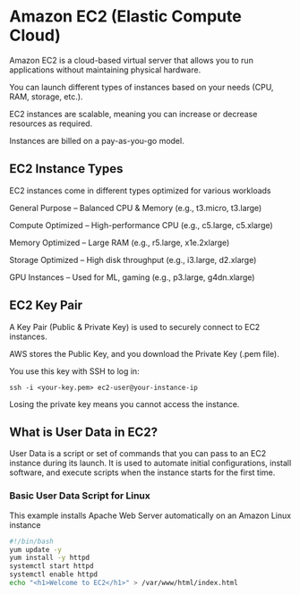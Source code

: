 #  Amazon EC2 (Elastic Compute Cloud)
Amazon EC2 is a cloud-based virtual server that allows you to run applications without maintaining physical hardware.

You can launch different types of instances based on your needs (CPU, RAM, storage, etc.).

EC2 instances are scalable, meaning you can increase or decrease resources as required.

Instances are billed on a pay-as-you-go model.

## EC2 Instance Types
EC2 instances come in different types optimized for various workloads

General Purpose – Balanced CPU & Memory (e.g., t3.micro, t3.large)

Compute Optimized – High-performance CPU (e.g., c5.large, c5.xlarge)

Memory Optimized – Large RAM (e.g., r5.large, x1e.2xlarge)

Storage Optimized – High disk throughput (e.g., i3.large, d2.xlarge)

GPU Instances – Used for ML, gaming (e.g., p3.large, g4dn.xlarge)

## EC2 Key Pair
A Key Pair (Public & Private Key) is used to securely connect to EC2 instances.

AWS stores the Public Key, and you download the Private Key (.pem file).

You use this key with SSH to log in:

```ssh -i <your-key.pem> ec2-user@your-instance-ip```

Losing the private key means you cannot access the instance.

## What is User Data in EC2?
User Data is a script or set of commands that you can pass to an EC2 instance during its launch. It is used to automate initial configurations, install software, and execute scripts when the instance starts for the first time.

### Basic User Data Script for Linux
This example installs Apache Web Server automatically on an Amazon Linux instance
```bash
#!/bin/bash
yum update -y
yum install -y httpd
systemctl start httpd
systemctl enable httpd
echo "<h1>Welcome to EC2</h1>" > /var/www/html/index.html